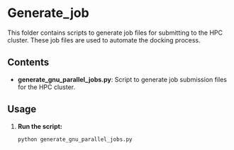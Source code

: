 # Generate_job

This folder contains scripts to generate job files for submitting to the HPC cluster. These job files are used to automate the docking process.

## Contents

- **generate_gnu_parallel_jobs.py**: Script to generate job submission files for the HPC cluster.

## Usage

1. **Run the script:**

   ```bash
   python generate_gnu_parallel_jobs.py
